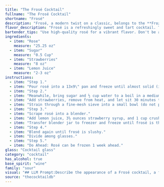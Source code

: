 ```yaml
---
title: "The Frosé Cocktail"
fullname: "The Frosé Cocktail"
shortname: "Frosé"
description: "Frosé, a modern twist on a classic, belongs to the **Frozen Cocktail** family.  Though its exact origin is murky, it likely emerged in the 2010s as a refreshing summer beverage, borrowing inspiration from the French **rosé wine** and the Italian **granita**. "
flavor_description: "Frosé is a refreshingly sweet and tart cocktail. The rose adds a delicate floral aroma, while the strawberries provide a bright and juicy fruitiness.  The lemon juice balances the sweetness, adding a touch of acidity.  The overall effect is a light and refreshing drink, perfect for warm weather.  Its smooth and creamy texture makes it incredibly easy to sip. "
bartender_tips: "Use high-quality rosé for a vibrant flavor. Don't be afraid to adjust the sugar to your taste.  For a smooth texture, blend the strawberries well, and strain the mixture for a seed-free drink. A squeeze of fresh lemon juice brightens the flavor and adds a touch of tartness. Chill the mixture thoroughly before serving for a refreshing experience.  "
ingredients:
  - item: "Rose"
    measure: "25.25 oz"
  - item: "Sugar"
    measure: "0.5 Cup"
  - item: "Strawberries"
    measure: "8 oz"
  - item: "Lemon Juice"
    measure: "2-3 oz"
instructions:
  - item: "Step 1."
  - item: "Pour rosé into a 13x9\" pan and freeze until almost solid (it won\'t completely solidify due to the alcohol), at least 6 hours."
  - item: "Step 2."
  - item: "Meanwhile, bring sugar and ½ cup water to a boil in a medium saucepan; cook, stirring constantly, until sugar dissolves, about 3 minutes."
  - item: "Add strawberries, remove from heat, and let sit 30 minutes to infuse syrup with strawberry flavor."
  - item: "Strain through a fine-mesh sieve into a small bowl (do not press on solids); cover and chill until cold, about 30 minutes."
  - item: "Step 3."
  - item: "Scrape rosé into a blender."
  - item: "Add lemon juice, 3½ ounces strawberry syrup, and 1 cup crushed ice and purée until smooth."
  - item: "Transfer blender jar to freezer and freeze until frosé is thickened (aim for milkshake consistency), 25–35 minutes."
  - item: "Step 4."
  - item: "Blend again until frosé is slushy."
  - item: "Divide among glasses."
  - item: "Step 5."
  - item: "Do Ahead: Rosé can be frozen 1 week ahead."
glass: "Cocktail glass"
category: "cocktail"
has_alcohol: true
base_spirit: "wine"
family: "sour"
visual: "## LLM Prompt:Describe the appearance of a Frosé cocktail, a frozen rosé drink made with:* **Rose:** Dry rosé wine, giving a light pink hue.* **Sugar:** Granulated sugar, contributing to a slightly opaque appearance.* **Strawberries:** Fresh or frozen strawberries, adding a vibrant red color and tiny specks of fruit throughout.* **Lemon Juice:** A small amount, lending a hint of brightness to the overall color.**Consider the following aspects:*** **Color:** What is the dominant shade of pink? Does it lean towards coral, salmon, or a lighter blush?* **Texture:** Is the frosé smooth and icy, or are there visible ice crystals? Does it have a creamy consistency?* **Clarity:** Is it translucent, opaque, or somewhere in between? Are there visible strawberry pieces or specks?* **Garnish:**  How might a garnish enhance the visual appeal? (e.g., a strawberry slice, a sprig of mint, etc.)**Goal:**  Create a vivid and detailed description of the Frosé's appearance, capturing its visual appeal and making it seem delicious and refreshing. "
source: "thecocktaildb"
---
```


